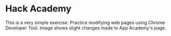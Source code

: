# Hack Academy

This is a very simple exercise. Practice modifying web pages using Chrome Developer Tool. Image shows slight changes made to App Academy's page. 
